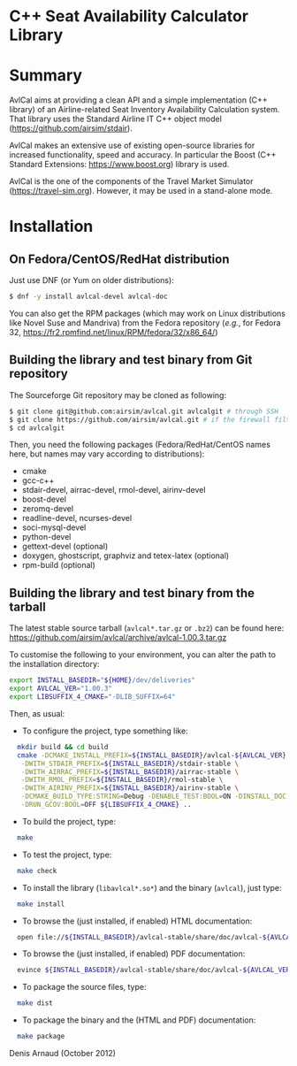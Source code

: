 C++ Seat Availability Calculator Library
========================================

# Summary
AvlCal aims at providing a clean API and a simple implementation
(C++ library) of an Airline-related Seat Inventory Availability
Calculation system. That library uses the Standard Airline IT
C++ object model (https://github.com/airsim/stdair).

AvlCal makes an extensive use of existing open-source libraries for
increased functionality, speed and accuracy. In particular the
Boost (C++ Standard Extensions: https://www.boost.org) library is used.

AvlCal is the one of the components of the Travel Market Simulator
(https://travel-sim.org). However, it may be used in a
stand-alone mode.

# Installation

## On Fedora/CentOS/RedHat distribution
Just use DNF (or Yum on older distributions):
```bash
$ dnf -y install avlcal-devel avlcal-doc
```

You can also get the RPM packages (which may work on Linux
distributions like Novel Suse and Mandriva) from the Fedora repository
(_e.g._, for Fedora 32, 
https://fr2.rpmfind.net/linux/RPM/fedora/32/x86_64/)


## Building the library and test binary from Git repository
The Sourceforge Git repository may be cloned as following:
```bash
$ git clone git@github.com:airsim/avlcal.git avlcalgit # through SSH
$ git clone https://github.com/airsim/avlcal.git # if the firewall filters SSH
$ cd avlcalgit
```

Then, you need the following packages (Fedora/RedHat/CentOS names here, 
but names may vary according to distributions):
  * cmake
  * gcc-c++
  * stdair-devel, airrac-devel, rmol-devel, airinv-devel
  * boost-devel
  * zeromq-devel
  * readline-devel, ncurses-devel
  * soci-mysql-devel
  * python-devel
  * gettext-devel (optional)
  * doxygen, ghostscript, graphviz and tetex-latex (optional)
  * rpm-build (optional)

## Building the library and test binary from the tarball
The latest stable source tarball (`avlcal*.tar.gz` or `.bz2`) can be found here:
https://github.com/airsim/avlcal/archive/avlcal-1.00.3.tar.gz

To customise the following to your environment, you can alter the path
to the installation directory:
```bash
export INSTALL_BASEDIR="${HOME}/dev/deliveries"
export AVLCAL_VER="1.00.3"
export LIBSUFFIX_4_CMAKE="-DLIB_SUFFIX=64"
```

Then, as usual:
* To configure the project, type something like:
```bash
  mkdir build && cd build
  cmake -DCMAKE_INSTALL_PREFIX=${INSTALL_BASEDIR}/avlcal-${AVLCAL_VER} \
   -DWITH_STDAIR_PREFIX=${INSTALL_BASEDIR}/stdair-stable \
   -DWITH_AIRRAC_PREFIX=${INSTALL_BASEDIR}/airrac-stable \
   -DWITH_RMOL_PREFIX=${INSTALL_BASEDIR}/rmol-stable \
   -DWITH_AIRINV_PREFIX=${INSTALL_BASEDIR}/airinv-stable \
   -DCMAKE_BUILD_TYPE:STRING=Debug -DENABLE_TEST:BOOL=ON -DINSTALL_DOC:BOOL=ON \
   -DRUN_GCOV:BOOL=OFF ${LIBSUFFIX_4_CMAKE} ..
```
* To build the project, type:
```bash
  make
```
* To test the project, type:
```bash
  make check
```
* To install the library (`libavlcal*.so*`) and the binary (`avlcal`),
  just type:
``` bash
  make install
```
* To browse the (just installed, if enabled) HTML documentation:
```bash
  open file://${INSTALL_BASEDIR}/avlcal-stable/share/doc/avlcal-${AVLCAL_VER}/html/index.html
```
* To browse the (just installed, if enabled) PDF documentation:
```bash
  evince ${INSTALL_BASEDIR}/avlcal-stable/share/doc/avlcal-${AVLCAL_VER}/html/refman.pdf
```
* To package the source files, type:
```bash
  make dist
```
* To package the binary and the (HTML and PDF) documentation:
```bash
  make package
```

Denis Arnaud (October 2012)

